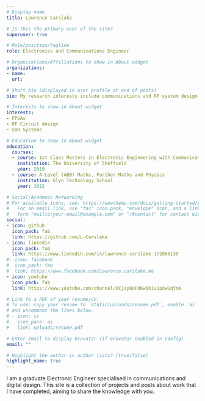 ```yaml
---
# Display name
title: Lawrence Carslake

# Is this the primary user of the site?
superuser: true

# Role/position/tagline
role: Electronics and Communications Engineer

# Organizations/Affiliations to show in About widget
organizations:
- name: 
  url: 

# Short bio (displayed in user profile at end of posts)
bio: My research interests include communications and RF system design.

# Interests to show in About widget
interests:
- FPGAs
- RF Circuit design
- SDR Systems

# Education to show in About widget
education:
  courses:
  - course: 1st Class Masters in Electronic Engineering with Communications (MEng Hons)
    institution: The University of Sheffield
    year: 2019
  - course: A-Level (ABB) Maths, Further Maths and Physics
    institution: Glyn Technology School
    year: 2015

# Social/Academic Networking
# For available icons, see: https://wowchemy.com/docs/getting-started/page-builder/#icons
#   For an email link, use "fas" icon pack, "envelope" icon, and a link in the
#   form "mailto:your-email@example.com" or "/#contact" for contact widget.
social:
- icon: github
  icon_pack: fab
  link: https://github.com/L-Carslake
- icon: linkedin
  icon_pack: fab
  link: https://www.linkedin.com/in/lawrence-carslake-172086138
#- icon: facebook
#  icon_pack: fab
#  link: https://www.facebook.com/Lawrence.carslake.me
- icon: youtube
  icon_pack: fab
  link: https://www.youtube.com/channel/UCjay8oFd6w0kiuUpXwUqYmA

# Link to a PDF of your resume/CV.
# To use: copy your resume to `static/uploads/resume.pdf`, enable `ai` icons in `params.toml`, 
# and uncomment the lines below.
# - icon: cv
#   icon_pack: ai
#   link: uploads/resume.pdf

# Enter email to display Gravatar (if Gravatar enabled in Config)
email: ""

# Highlight the author in author lists? (true/false)
highlight_name: true
---
```


I am a graduate Electronic Engineer specialised in communications and digital design.  This site is a collection of projects and posts about work that I have completed, aiming to share the knowledge with you.
